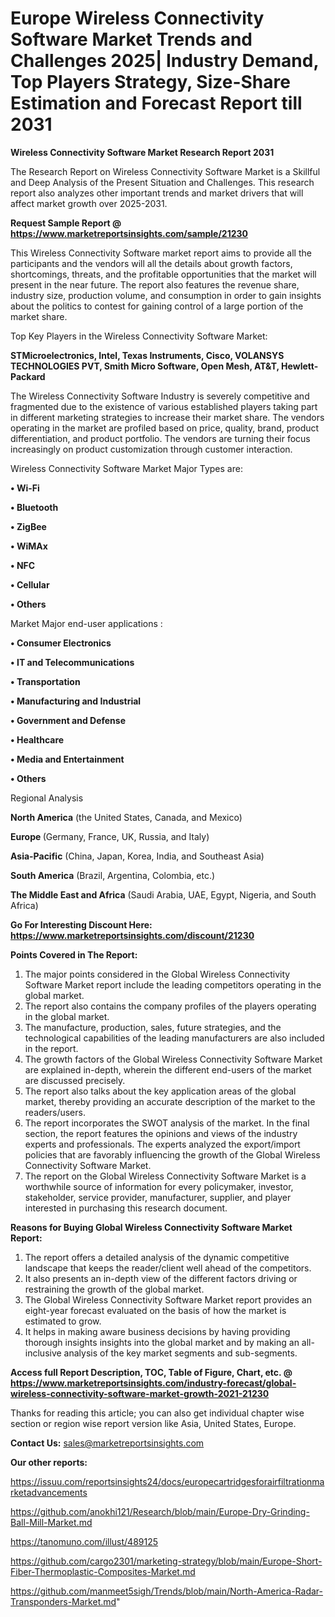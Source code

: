 # Europe Wireless Connectivity Software Market Trends and Challenges 2025| Industry Demand, Top Players Strategy, Size-Share Estimation and Forecast Report till 2031

<strong>Wireless Connectivity Software Market Research Report 2031</strong>

The Research Report on Wireless Connectivity Software Market is a Skillful and Deep Analysis of the Present Situation and Challenges. This research report also analyzes other important trends and market drivers that will affect market growth over 2025-2031.

<strong>Request Sample Report @ <a href=https://www.marketreportsinsights.com/sample/21230>https://www.marketreportsinsights.com/sample/21230</a></strong>

This Wireless Connectivity Software market report aims to provide all the participants and the vendors will all the details about growth factors, shortcomings, threats, and the profitable opportunities that the market will present in the near future. The report also features the revenue share, industry size, production volume, and consumption in order to gain insights about the politics to contest for gaining control of a large portion of the market share.

Top Key Players in the Wireless Connectivity Software Market:

<strong>STMicroelectronics, Intel, Texas Instruments, Cisco, VOLANSYS TECHNOLOGIES PVT, Smith Micro Software, Open Mesh, AT&T, Hewlett-Packard</strong>

The Wireless Connectivity Software Industry is severely competitive and fragmented due to the existence of various established players taking part in different marketing strategies to increase their market share. The vendors operating in the market are profiled based on price, quality, brand, product differentiation, and product portfolio. The vendors are turning their focus increasingly on product customization through customer interaction.

Wireless Connectivity Software Market Major Types are:

<strong>• Wi-Fi

• Bluetooth

• ZigBee

• WiMAx

• NFC

• Cellular

• Others</strong>

Market Major end-user applications :

<strong>• Consumer Electronics

• IT and Telecommunications

• Transportation

• Manufacturing and Industrial

• Government and Defense

• Healthcare

• Media and Entertainment

• Others</strong>

Regional Analysis

</u><strong><b>North America</b></strong> (the United States, Canada, and Mexico)

<strong><b>Europe </b></strong>(Germany, France, UK, Russia, and Italy)

<strong><b>Asia-Pacific</b></strong> (China, Japan, Korea, India, and Southeast Asia)

<strong><b>South America</b></strong> (Brazil, Argentina, Colombia, etc.)

<strong><b>The Middle East and Africa</b></strong> (Saudi Arabia, UAE, Egypt, Nigeria, and South Africa)

<strong>Go For Interesting Discount Here: <a href=https://www.marketreportsinsights.com/discount/21230>https://www.marketreportsinsights.com/discount/21230</a></strong>

<strong>Points Covered in The Report:</strong>
<ol>
  <li>The major points considered in the Global Wireless Connectivity Software Market report include the leading competitors operating in the global market.</li>
  <li>The report also contains the company profiles of the players operating in the global market.</li>
  <li>The manufacture, production, sales, future strategies, and the technological capabilities of the leading manufacturers are also included in the report.</li>
  <li>The growth factors of the Global Wireless Connectivity Software Market are explained in-depth, wherein the different end-users of the market are discussed precisely.</li>
  <li>The report also talks about the key application areas of the global market, thereby providing an accurate description of the market to the readers/users.</li>
  <li>The report incorporates the SWOT analysis of the market. In the final section, the report features the opinions and views of the industry experts and professionals. The experts analyzed the export/import policies that are favorably influencing the growth of the Global Wireless Connectivity Software Market.</li>
  <li>The report on the Global Wireless Connectivity Software Market is a worthwhile source of information for every policymaker, investor, stakeholder, service provider, manufacturer, supplier, and player interested in purchasing this research document.</li>
</ol>
<strong>Reasons for Buying Global Wireless Connectivity Software Market Report:</strong>

<ol>
  <li>The report offers a detailed analysis of the dynamic competitive landscape that keeps the reader/client well ahead of the competitors.</li>
  <li>It also presents an in-depth view of the different factors driving or restraining the growth of the global market.</li>
  <li>The Global Wireless Connectivity Software Market report provides an eight-year forecast evaluated on the basis of how the market is estimated to grow.</li>
  <li>It helps in making aware business decisions by having providing thorough insights insights into the global market and by making an all-inclusive analysis of the key market segments and sub-segments.</li>
</ol>
<strong>Access full Report Description, TOC, Table of Figure, Chart, etc. @ <a href=https://www.marketreportsinsights.com/industry-forecast/global-wireless-connectivity-software-market-growth-2021-21230>https://www.marketreportsinsights.com/industry-forecast/global-wireless-connectivity-software-market-growth-2021-21230</a></strong>


Thanks for reading this article; you can also get individual chapter wise section or region wise report version like Asia, United States, Europe.

<strong>Contact Us:</strong>
sales@marketreportsinsights.com

<strong>Our other reports:</strong>

<a href=https://issuu.com/reportsinsights24/docs/europecartridgesforairfiltrationmarketadvancements>https://issuu.com/reportsinsights24/docs/europecartridgesforairfiltrationmarketadvancements</a>

<a href=https://github.com/anokhi121/Research/blob/main/Europe-Dry-Grinding-Ball-Mill-Market.md>https://github.com/anokhi121/Research/blob/main/Europe-Dry-Grinding-Ball-Mill-Market.md</a>

<a href=https://tanomuno.com/illust/489125>https://tanomuno.com/illust/489125</a>

<a href=https://github.com/cargo2301/marketing-strategy/blob/main/Europe-Short-Fiber-Thermoplastic-Composites-Market.md>https://github.com/cargo2301/marketing-strategy/blob/main/Europe-Short-Fiber-Thermoplastic-Composites-Market.md</a>

<a href=https://github.com/manmeet5sigh/Trends/blob/main/North-America-Radar-Transponders-Market.md>https://github.com/manmeet5sigh/Trends/blob/main/North-America-Radar-Transponders-Market.md</a>"
